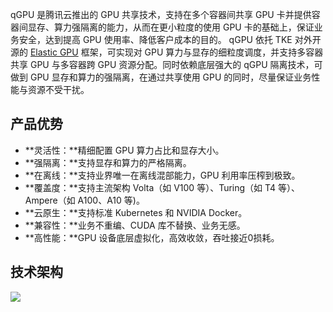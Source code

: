 
qGPU 是腾讯云推出的 GPU 共享技术，支持在多个容器间共享 GPU 卡并提供容器间显存、算力强隔离的能力，从而在更小粒度的使用 GPU 卡的基础上，保证业务安全，达到提高 GPU 使用率、降低客户成本的目的。
qGPU 依托 TKE 对外开源的 [Elastic GPU](https://github.com/elastic-ai/elastic-gpu) 框架，可实现对 GPU 算力与显存的细粒度调度，并支持多容器共享 GPU 与多容器跨 GPU 资源分配。同时依赖底层强大的 qGPU 隔离技术，可做到 GPU 显存和算力的强隔离，在通过共享使用 GPU 的同时，尽量保证业务性能与资源不受干扰。

## 产品优势

- **灵活性：**精细配置 GPU 算力占比和显存大小。
- **强隔离：**支持显存和算力的严格隔离。
- **在离线：**支持业界唯一在离线混部能力，GPU 利用率压榨到极致。
- **覆盖度：**支持主流架构 Volta（如 V100 等）、Turing（如 T4 等）、Ampere（如 A100、A10 等)。
- **云原生：**支持标准 Kubernetes 和 NVIDIA Docker。
- **兼容性：**业务不重编、CUDA 库不替换、业务无感。
- **高性能：**GPU 设备底层虚拟化，高效收敛，吞吐接近0损耗。

## 技术架构

![](https://qcloudimg.tencent-cloud.cn/raw/bff6e5677c81fb9117a284b880261c67.png)


